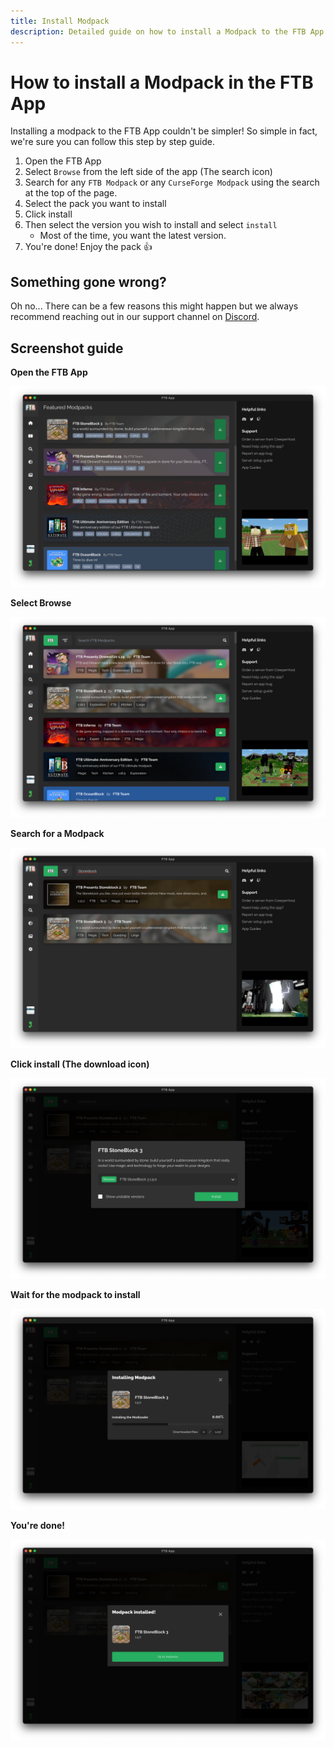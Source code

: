 ```yaml
---
title: Install Modpack
description: Detailed guide on how to install a Modpack to the FTB App
---
```


# How to install a Modpack in the FTB App

Installing a modpack to the FTB App couldn't be simpler! So simple in fact, we're sure you can follow this step by step guide.

1. Open the FTB App
2. Select `Browse` from the left side of the app (The search icon)
3. Search for any `FTB Modpack` or any `CurseForge Modpack` using the search at the top of the page.
4. Select the pack you want to install
5. Click install
6. Then select the version you wish to install and select `install`
    - Most of the time, you want the latest version.
7. You're done! Enjoy the pack 👍

## Something gone wrong?

Oh no... There can be a few reasons this might happen but we always recommend reaching out in our support channel on [Discord](https://go.ftb.team/discord).

## Screenshot guide

**Open the FTB App**

![The FTB App](./../_assets/images/ftb-app.webp)

**Select Browse**

![The FTB App's Browse window](./../_assets/images/ftb-app-browse.webp)

**Search for a Modpack**

![The FTB App's Browse window with search text](./../_assets/images/ftb-app-browse-search.webp)

**Click install (The download icon)**

![The FTB App's Install pack modal](./../_assets/images/ftb-app-browse-install-modal.webp)

**Wait for the modpack to install**

![The FTB App's Installing progress modal](./../_assets/images/ftb-app-installing-modpack.webp)

**You're done!**

![The FTB App's Installing completed modal](./../_assets/images/ftb-app-installing-complete.webp)
